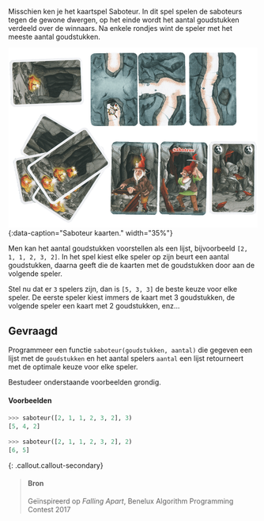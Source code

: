 Misschien ken je het kaartspel Saboteur. In dit spel spelen de saboteurs tegen de gewone dwergen, op het einde wordt het aantal goudstukken verdeeld over de winnaars. Na enkele rondjes wint de speler met het meeste aantal goudstukken.

![Saboteur kaarten.](media/kaarten.png "Saboteur kaarten."){:data-caption="Saboteur kaarten." width="35%"}

Men kan het aantal goudstukken voorstellen als een lijst, bijvoorbeeld `[2, 1, 1, 2, 3, 2]`. In het spel kiest elke speler op zijn beurt een aantal goudstukken, daarna geeft die de kaarten met de goudstukken door aan de volgende speler.

Stel nu dat er `3` spelers zijn, dan is `[5, 3, 3]` de beste keuze voor elke speler. De eerste speler kiest immers de kaart met 3 goudstukken, de volgende speler een kaart met 2 goudstukken, enz...

## Gevraagd
Programmeer een functie `saboteur(goudstukken, aantal)` die gegeven een lijst met de `goudstukken` en het aantal spelers `aantal` een lijst retourneert met de optimale keuze voor elke speler.

Bestudeer onderstaande voorbeelden grondig.

#### Voorbeelden

```python
>>> saboteur([2, 1, 1, 2, 3, 2], 3)
[5, 4, 2]
```

```python
>>> saboteur([2, 1, 1, 2, 3, 2], 2)
[6, 5]
```

{: .callout.callout-secondary}
>#### Bron
> Geïnspireerd op *Falling Apart*, Benelux Algorithm Programming Contest 2017
